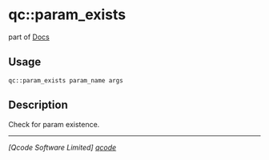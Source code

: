 qc::param_exists
================

part of [Docs](.)

Usage
-----
`qc::param_exists param_name args`

Description
-----------
Check for param existence.

----------------------------------
*[Qcode Software Limited] [qcode]*

[qcode]: http://www.qcode.co.uk "Qcode Software"